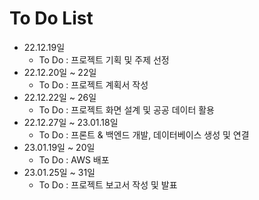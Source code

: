 # To Do List
+ 22.12.19일
    + To Do : 프로젝트 기획 및 주제 선정
+ 22.12.20일 ~ 22일
    + To Do : 프로젝트 계획서 작성
+ 22.12.22일 ~ 26일
    + To Do : 프로젝트 화면 설계 및 공공 데이터 활용
+ 22.12.27일 ~ 23.01.18일
    + To Do : 프론트 & 백엔드 개발, 데이터베이스 생성 및 연결
+ 23.01.19일 ~ 20일
    + To Do : AWS 배포
+ 23.01.25일 ~ 31일
    + To Do : 프로젝트 보고서 작성 및 발표